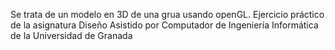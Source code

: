 Se trata de un modelo en 3D de una grua usando openGL. Ejercicio práctico de la asignatura Diseño Asistido por Computador de Ingeniería Informática de la Universidad de Granada